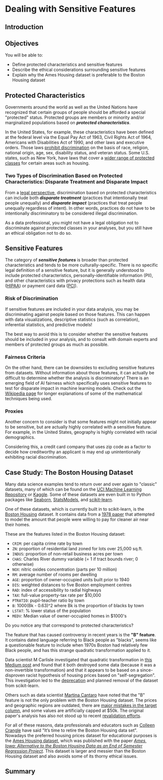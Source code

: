 # Dealing with Sensitive Features

## Introduction

## Objectives

You will be able to:

* Define protected characteristics and sensitive features
* Describe the ethical considerations surrounding sensitive features
* Explain why the Ames Housing dataset is preferable to the Boston Housing dataset

## Protected Characteristics

Governments around the world as well as the United Nations have recognized that certain groups of people should be afforded a special "protected" status. Protected groups are members or minority and/or marginalized populations based on ***protected characteristics***.

In the United States, for example, these characteristics have been defined at the federal level via the Equal Pay Act of 1963, Civil Rights Act of 1964, Americans with Disabilities Act of 1990, and other laws and executive orders. Those laws [prohibit discrimination](https://content.next.westlaw.com/practical-law/document/Ibb0a38daef0511e28578f7ccc38dcbee/Protected-Class) on the basis of race, religion, national origin, age, sex, disability status, and veteran status. Some U.S. states, such as New York, have laws that cover a [wider range of protected classes](https://www1.nyc.gov/site/fairhousing/rights-responsibilities/what-are-the-protected-classes.page) for certain areas such as housing.

### Two Types of Discrimination Based on Protected Characteristics: Disparate Treatment and Disparate Impact

From a [legal perspective](https://rayneslaw.com/what-is-the-difference-between-disparate-impact-and-disparate-treatment-discrimination/), discrimination based on protected characteristics can include both ***disparate treatment*** (practices that intentionally treat people unequally) and ***disparate impact*** (practices that treat people unequally regardless of intent). In other words, practices do not have to be intentionally discriminatory to be considered illegal discrimination.

As a data professional, you might not have a legal obligation not to discriminate against protected classes in your analyses, but you still have an ethical obligation not to do so.

## Sensitive Features

The category of ***sensitive features*** is broader than protected characteristics and tends to be more culturally-specific. There is no specific legal definition of a sensitive feature, but it is generally understood to include protected characteristics, personally-identifiable information (PII), and other characteristics with privacy protections such as health data ([HIPAA](https://www.hhs.gov/hipaa/index.html)) or payment card data ([PCI](https://www.pcisecuritystandards.org/)).

### Risk of Discrimination

If sensitive features are included in your data analysis, you may be discriminating against people based on those features. This can happen with data visualizations, descriptive statistics (such as correlation), inferential statistics, and predictive models!

The best way to avoid this is to consider whether the sensitive features should be included in your analysis, and to consult with domain experts and members of protected groups as much as possible.

### Fairness Criteria

On the other hand, there can be downsides to excluding sensitive features from datasets. Without information about those features, it can actually be difficult to determine whether the analysis is discriminatory! There is an emerging field of AI fairness which specifically uses sensitive features to test for disparate impact in machine learning models. Check out the [Wikipedia page](https://en.wikipedia.org/wiki/Fairness_(machine_learning)) for longer explanations of some of the mathematical techniques being used.

### Proxies

Another concern to consider is that some features might not initially appear to be sensitive, but are actually highly correlated with a sensitive feature. For example, in the United States, geography is highly correlated with racial demographics.

Considering this, a credit card company that uses zip code as a factor to decide how creditworthy an applicant is may end up unintentionally exhibiting racial discrimination.

## Case Study: The Boston Housing Dataset

Many data science examples tend to return over and over again to "classic" datasets, many of which can be found on the [UCI Machine Learning Repository](https://archive.ics.uci.edu/ml/datasets.php) or [Kaggle](https://www.kaggle.com/datasets). Some of these datasets are even built in to Python packages like [Seaborn](https://seaborn.pydata.org/generated/seaborn.load_dataset.html), [StatsModels](https://www.statsmodels.org/dev/datasets/index.html), and [scikit-learn](https://scikit-learn.org/stable/datasets/toy_dataset.html).

One of these datasets, which is currently built in to scikit-learn, is the [Boston Housing](https://scikit-learn.org/stable/modules/generated/sklearn.datasets.load_boston.html) dataset. It contains data from a [1978 paper](https://www.researchgate.net/publication/4974606_Hedonic_housing_prices_and_the_demand_for_clean_air) that attempted to model the amount that people were willing to pay for cleaner air near their homes.

These are the features listed in the Boston Housing dataset:

* `CRIM`: per capita crime rate by town
* `ZN`: proportion of residential land zoned for lots over 25,000 sq.ft.
* `INDUS`: proportion of non-retail business acres per town
* `CHAS`: Charles River dummy variable (= 1 if tract bounds river; 0 otherwise)
* `NOX`: nitric oxides concentration (parts per 10 million)
* `RM`: average number of rooms per dwelling
* `AGE`: proportion of owner-occupied units built prior to 1940
* `DIS`: weighted distances to five Boston employment centres
* `RAD`: index of accessibility to radial highways
* `TAX`: full-value property-tax rate per &#36;10,000
* `PTRATIO`: pupil-teacher ratio by town
* `B`: 1000(Bk - 0.63)^2 where Bk is the proportion of blacks by town
* `LSTAT`: % lower status of the population
* `MEDV`: Median value of owner-occupied homes in &#36;1000's

Do you notice any that correspond to protected characteristics?

The feature that has caused controversy in recent years is the **"B" feature**. It contains dated language referring to Black people as "blacks", seems like a questionable feature to include when 1970s Boston had relatively few Black people, and has this strange quadratic transformation applied to it.

Data scientist M Carlisle investigated that quadratic transformation in [this Medium post](https://medium.com/@docintangible/racist-data-destruction-113e3eff54a8) and found that it both destroyed some data (because it was a non-invertible transformation) and that it appears to be based on a since-disproven racist hypothesis of housing prices based on "self-segregation". This investigation led to the [deprecation](https://github.com/scikit-learn/scikit-learn/issues/16155) and planned removal of the dataset from scikit-learn.

Others such as data scientist [Martina Cantaro](https://medium.com/@docintangible/racist-data-destruction-113e3eff54a8) have noted that the "B" feature is not the only problem with the Boston Housing dataset. The prices and geographic regions are outdated, there are [major mistakes in the target column](https://spatial-statistics.com/pace_manuscripts/jeem_ms_dir/pdf/fin_jeem.pdf), and some values are artificially capped at &#36;50k. The original paper's analysis has also not stood up to recent [revalidation efforts](https://openjournals.wu.ac.at/region/paper_107/107.html).

For all of these reasons, data professionals and educators such as [Colleen Crangle](https://www.linkedin.com/pulse/its-time-retire-boston-housing-dataset-colleen-e-crangle/) have said "It’s time to retire the Boston Housing data set". Nowadays the preferred housing prices dataset for educational purposes is the [Ames Housing dataset](https://www.kaggle.com/datasets/prevek18/ames-housing-dataset), which was published with the paper [*Ames, Iowa: Alternative to the Boston Housing Data as an End of Semester Regression Project*](http://jse.amstat.org/v19n3/decock.pdf). This dataset is larger and messier than the Boston Housing dataset and also avoids some of its thorny ethical issues.

## Summary
